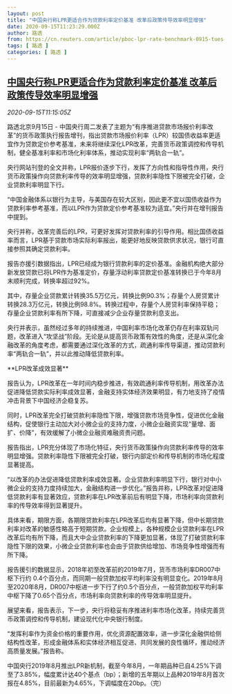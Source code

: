 ```yaml
---
layout: post
title: "中国央行称LPR更适合作为贷款利率定价基准 改革后政策传导效率明显增强"
date: 2020-09-15T11:23:29.000Z
author: 路透
from: https://cn.reuters.com/article/pboc-lpr-rate-benchmark-0915-tues-idCNKBS2661NO
tags: [ 路透 ]
categories: [ 路透 ]
---
```

<!--1600169009000-->
[中国央行称LPR更适合作为贷款利率定价基准 改革后政策传导效率明显增强](https://cn.reuters.com/article/pboc-lpr-rate-benchmark-0915-tues-idCNKBS2661NO)
------

<div>
<div><i>2020-09-15T11:15:05Z</i></div><p>路透北京9月15日 - 中国央行周二发表了主题为“有序推进贷款市场报价利率改革”的货币政策执行报告增刊，指出贷款市场报价利率（LPR）较国债收益率更适宜作为贷款定价参考基准，未来将继续深化LPR改革，完善货币政策调控和传导机制，健全基准利率和市场化利率体系，推动实现利率“两轨合一轨”。</p><p>央行网站刊登的全文并称，LPR报价逐步下行，发挥了方向性和指导性作用，央行货币政策操作向贷款利率传导的效率明显增强，贷款利率隐性下限被完全打破，企业贷款利率明显下行。</p><p>“中国金融体系以银行为主导，与美国存在较大区别，因此更不宜以国债收益作为贷款利率参考基准，而以LPR作为贷款定价参考基准较为适宜。”央行并在增刊报告中提到。</p><p>央行并称，改革完善后的LPR，可更好发挥对贷款利率的引导作用。相比国债收益率而言，LPR基于贷款市场实际利率报出，能更好地反映贷款供求状况，银行可直接参照其确定贷款利率。</p><p>报告亦援引数据指出，LPR已经成为银行贷款利率的定价基准。金融机构绝大部分新发放贷款已将LPR作为基准定价，存量浮动利率贷款定价基准转换已于今年8月末顺利完成，转换率超过92%。</p><p>其中，存量企业贷款累计转换35.5万亿元，转换比例90.3%；存量个人房贷累计转换28.3万亿元，转换比例98.8%。转换过程中，存量个人房贷利率保持平稳；存量企业贷款利率有所下降，可直接减少企业存量贷款利息支出。</p><p>央行并表示，虽然经过多年的持续推进，中国利率市场化改革仍存在利率双轨问题，改革进入“攻坚战”阶段。无论是从提高货币政策有效性的角度，还是从深化金融改革的角度考虑，都需要通过深化改革的方式，疏通利率传导渠道，推动贷款利率“两轨合一轨”，并以此推动降低贷款利率。</p><p>**LPR改革成效显著**</p><p>报告认为，LPR改革在一年时间内稳步推进，有效疏通利率传导机制，用改革办法促进降低贷款实际利率成效显著，金融支持实体经济效果明显，有力地支持了疫情冲击背景下中国经济企稳复苏。</p><p>同时，LPR改革完全打破贷款利率隐性下限，增强贷款市场竞争性，促进优化金融结构，促使银行主动加大对小微企业的支持力度，小微企业融资实现“量增、面扩、价降”，有效缓解了小微企业融资难融资贵问题。</p><p>报告指出，LPR充分体现了市场化特征，央行货币政策操作向贷款利率传导的效率明显增强。贷款利率隐性下限被完全打破，银行内部定价和传导机制的市场化程度显著提高。</p><p>“以改革的办法促进降低贷款利率成效显著。企业贷款利率明显下行，银行对中小微企业的支持力度持续加大，金融结构进一步优化。”报告并称，LPR改革对促进降低贷款利率有显著效应，贷款利率在LPR改革前后有明显下降，市场利率向贷款利率的传导效率得到显著提升。</p><p>具体来看，期限方面，各期限贷款利率在LPR改革后均有显著下降，但中长期贷款利率对改革的敏感性略高于短期贷款。企业规模上，各种规模企业贷款利率在LPR改革后均有所下降，而且大中企业贷款利率的下降更加显著，体现了打破贷款利率隐性下限的效果，小微企业贷款利率也会由于贷款供给增加、市场竞争性增强而有所下降。</p><p>报告援引的数据显示，2018年初至改革前的2019年7月，货币市场利率DR007中枢下行约 0.4个百分点，而同期一般贷款加权平均利率没有明显变化。2019年8月至2020年8月，DR007中枢进一步下行了约0.5个百分点，一般贷款加权平均利率中枢下降了0.65个百分点，市场利率向贷款利率的传导效率明显提升。</p><p>展望来看，报告表示，下一步，央行将稳妥有序推进利率市场化改革，持续完善货币政策调控和传导机制，建设现代化中央银行制度。</p><p>“发挥利率作为资金价格的重要作用，优化资源配置效率，进一步深化金融供给侧结构性改革，形成金融体系和实体经济相互促进、共同发展的良性循环，推动经济高质量发展。”报告称。</p><p>中国央行2019年8月推出LPR新机制，截至今年8月，一年期品种已自4.25%下调至了3.85%，幅度累计达40个基点（bp）；新增的五年期以上品种2019年8月首次报在4.85%，目前最新为4.65%，下调幅度在20bp。（完）</p>
</div>
